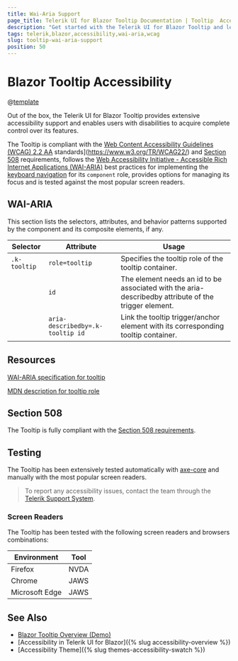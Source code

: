 ```yaml
---
title: Wai-Aria Support
page_title: Telerik UI for Blazor Tooltip Documentation | Tooltip  Accessibility
description: "Get started with the Telerik UI for Blazor Tooltip and learn about its accessibility support for WAI-ARIA, Section 508, and WCAG 2.1."
tags: telerik,blazor,accessibility,wai-aria,wcag
slug: tooltip-wai-aria-support 
position: 50 
---
```


# Blazor Tooltip Accessibility

@[template](/_contentTemplates/common/parameters-table-styles.md#table-layout)



Out of the box, the Telerik UI for Blazor Tooltip provides extensive accessibility support and enables users with disabilities to acquire complete control over its features.


The Tooltip is compliant with the [Web Content Accessibility Guidelines (WCAG) 2.2  AA](https://www.w3.org/TR/WCAG22/) standards](https://www.w3.org/TR/WCAG22/) and [Section 508](http://www.section508.gov/) requirements, follows the [Web Accessibility Initiative - Accessible Rich Internet Applications (WAI-ARIA)](https://www.w3.org/WAI/ARIA/apg/) best practices for implementing the [keyboard navigation](#keyboard-navigation) for its `component` role, provides options for managing its focus and is tested against the most popular screen readers.

## WAI-ARIA


This section lists the selectors, attributes, and behavior patterns supported by the component and its composite elements, if any.

| Selector | Attribute | Usage |
| -------- | --------- | ----- |
| `.k-tooltip` | `role=tooltip` | Specifies the tooltip role of the tooltip container. |
|  | `id` | The element needs an id to be associated with the aria-describedby attribute of the trigger element. |
|  | `aria-describedby=.k-tooltip id` | Link the tooltip trigger/anchor element with its corresponding tooltip container. |

## Resources

[WAI-ARIA specification for tooltip](https://www.w3.org/WAI/ARIA/apg/patterns/tooltip/)

[MDN description for tooltip role](https://developer.mozilla.org/en-US/docs/Web/Accessibility/ARIA/Roles/tooltip_role)

## Section 508


The Tooltip is fully compliant with the [Section 508 requirements](http://www.section508.gov/).

## Testing


The Tooltip has been extensively tested automatically with [axe-core](https://github.com/dequelabs/axe-core) and manually with the most popular screen readers.

> To report any accessibility issues, contact the team through the [Telerik Support System](https://www.telerik.com/account/support-center).

### Screen Readers


The Tooltip has been tested with the following screen readers and browsers combinations:

| Environment | Tool |
| ----------- | ---- |
| Firefox | NVDA |
| Chrome | JAWS |
| Microsoft Edge | JAWS |



## See Also

* [Blazor Tooltip Overview (Demo)](https://demos.telerik.com/blazor-ui/tooltip/overview)
* [Accessibility in Telerik UI for Blazor]({% slug accessibility-overview %})
* [Accessibility Theme]({% slug themes-accessibility-swatch %})